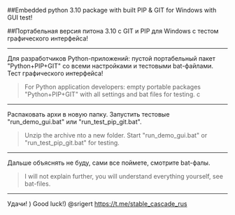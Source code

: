 ##Embedded python 3.10 package with built PIP & GIT for Windows with GUI test!

##Портабельная версия питона 3.10 с GIT и PIP для Windows с тестом графического интерфейса!

---

Для разработчиков Python-приложений: пустой портабельный пакет "Python+PIP+GIT" со всеми настройками и тестовыми bat-файлами. Тест графического интерфейса!

> For Python application developers: empty portable packages "Python+PIP+GIT" with all settings and bat files for testing. с

---

Распаковать архи в новую папку. Запустить тестовые "run_demo_gui.bat" или "run_test_pip_git.bat".

> Unzip the archive nto a new folder. Start "run_demo_gui.bat" or "run_test_pip_git.bat" for testing.

---

Дальше объяснять не буду, сами все поймете, смотрите bat-фалы.

> I will not explain further, you will understand everything yourself, see bat-files.

---

Удачи! )
Good luck!)
@srigert
https://t.me/stable_cascade_rus

